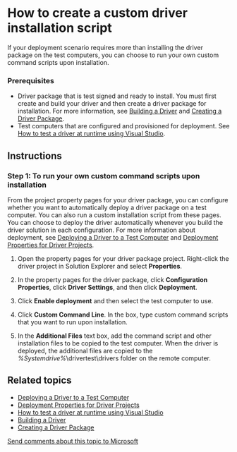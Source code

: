 How to create a custom driver installation script
=======================================================================================================================

If your deployment scenario requires more than installing the driver package on the test computers, you can choose to run your own custom command scripts upon installation.

### <span id="Prerequisites"></span><span id="prerequisites"></span><span id="PREREQUISITES"></span>Prerequisites

-   Driver package that is test signed and ready to install. You must first create and build your driver and then create a driver package for installation. For more information, see [Building a Driver](building_a_driver.md) and [Creating a Driver Package](creating_a_driver_package.md).
-   Test computers that are configured and provisioned for deployment. See [How to test a driver at runtime using Visual Studio](testing_a_driver_at_runtime.md).

Instructions
------------

### <span id="To_run_your_own_custom_command_scripts_upon_installation"></span><span id="to_run_your_own_custom_command_scripts_upon_installation"></span><span id="TO_RUN_YOUR_OWN_CUSTOM_COMMAND_SCRIPTS_UPON_INSTALLATION"></span>Step 1: To run your own custom command scripts upon installation

From the project property pages for your driver package, you can configure whether you want to automatically deploy a driver package on a test computer. You can also run a custom installation script from these pages. You can choose to deploy the driver automatically whenever you build the driver solution in each configuration. For more information about deployment, see [Deploying a Driver to a Test Computer](deploying_a_driver_to_a_test_computer.md) and [Deployment Properties for Driver Projects](deployment_properties_for_driver_projects.md).

1.  Open the property pages for your driver package project. Right-click the driver project in Solution Explorer and select **Properties**.

2.  In the property pages for the driver package, click **Configuration Properties**, click **Driver Settings**, and then click **Deployment**.

3.  Click **Enable deployment** and then select the test computer to use.

4.  Click **Custom Command Line**. In the box, type custom command scripts that you want to run upon installation.

5.  In the **Additional Files** text box, add the command script and other installation files to be copied to the test computer. When the driver is deployed, the additional files are copied to the *%Systemdrive%*\\drivertest\\drivers folder on the remote computer.

<span id="related_topics"></span>Related topics
-----------------------------------------------

* [Deploying a Driver to a Test Computer](deploying_a_driver_to_a_test_computer.md)
* [Deployment Properties for Driver Projects](deployment_properties_for_driver_projects.md)
* [How to test a driver at runtime using Visual Studio](testing_a_driver_at_runtime.md)
* [Building a Driver](building_a_driver.md)
* [Creating a Driver Package](creating_a_driver_package.md)
 

 

[Send comments about this topic to Microsoft](mailto:wsddocfb@microsoft.com?subject=Documentation%20feedback%20[VsDriver\vsdriver]:%20How%20to%20create%20a%20custom%20driver%20installation%20script%20%20RELEASE:%20%289/30/2015%29&body=%0A%0APRIVACY%20STATEMENT%0A%0AWe%20use%20your%20feedback%20to%20improve%20the%20documentation.%20We%20don't%20use%20your%20email%20address%20for%20any%20other%20purpose,%20and%20we'll%20remove%20your%20email%20address%20from%20our%20system%20after%20the%20issue%20that%20you're%20reporting%20is%20fixed.%20While%20we're%20working%20to%20fix%20this%20issue,%20we%20might%20send%20you%20an%20email%20message%20to%20ask%20for%20more%20info.%20Later,%20we%20might%20also%20send%20you%20an%20email%20message%20to%20let%20you%20know%20that%20we've%20addressed%20your%20feedback.%0A%0AFor%20more%20info%20about%20Microsoft's%20privacy%20policy,%20see%20http://privacy.microsoft.com/en-us/default. "Send comments about this topic to Microsoft")




<!--HONumber=May16_HO4-->


